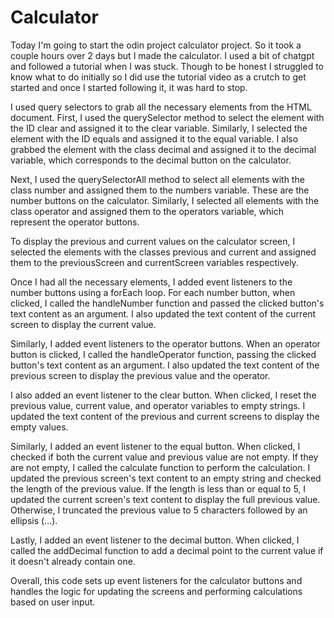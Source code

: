#  Calculator

Today I'm going to start the odin project calculator project. 
So it took a couple hours over 2 days but I made the calculator. I used a bit of chatgpt and followed a tutorial when I was stuck. Though to be honest I struggled to know what to do initially so I did use the tutorial video as a crutch to get started and once I started following it, it was hard to stop. 

I used query selectors to grab all the necessary elements from the HTML document. First, I used the querySelector method to select the element with the ID clear and assigned it to the clear variable. Similarly, I selected the element with the ID equals and assigned it to the equal variable. I also grabbed the element with the class decimal and assigned it to the decimal variable, which corresponds to the decimal button on the calculator.

Next, I used the querySelectorAll method to select all elements with the class number and assigned them to the numbers variable. These are the number buttons on the calculator. Similarly, I selected all elements with the class operator and assigned them to the operators variable, which represent the operator buttons.

To display the previous and current values on the calculator screen, I selected the elements with the classes previous and current and assigned them to the previousScreen and currentScreen variables respectively.

Once I had all the necessary elements, I added event listeners to the number buttons using a forEach loop. For each number button, when clicked, I called the handleNumber function and passed the clicked button's text content as an argument. I also updated the text content of the current screen to display the current value.

Similarly, I added event listeners to the operator buttons. When an operator button is clicked, I called the handleOperator function, passing the clicked button's text content as an argument. I also updated the text content of the previous screen to display the previous value and the operator.

I also added an event listener to the clear button. When clicked, I reset the previous value, current value, and operator variables to empty strings. I updated the text content of the previous and current screens to display the empty values.

Similarly, I added an event listener to the equal button. When clicked, I checked if both the current value and previous value are not empty. If they are not empty, I called the calculate function to perform the calculation. I updated the previous screen's text content to an empty string and checked the length of the previous value. If the length is less than or equal to 5, I updated the current screen's text content to display the full previous value. Otherwise, I truncated the previous value to 5 characters followed by an ellipsis (...).

Lastly, I added an event listener to the decimal button. When clicked, I called the addDecimal function to add a decimal point to the current value if it doesn't already contain one.

Overall, this code sets up event listeners for the calculator buttons and handles the logic for updating the screens and performing calculations based on user input.